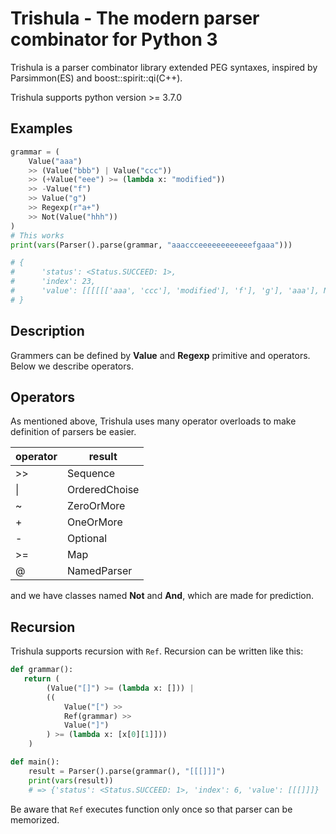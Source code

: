# Trishula - The modern parser combinator for Python 3

Trishula is a parser combinator library extended PEG syntaxes, inspired by Parsimmon(ES) and boost::spirit::qi(C++).

Trishula supports python version >= 3.7.0

## Examples

```python
grammar = (
    Value("aaa")
    >> (Value("bbb") | Value("ccc"))
    >> (+Value("eee") >= (lambda x: "modified"))
    >> -Value("f")
    >> Value("g")
    >> Regexp(r"a+")
    >> Not(Value("hhh"))
)
# This works
print(vars(Parser().parse(grammar, "aaaccceeeeeeeeeeeefgaaa")))

# {
#      'status': <Status.SUCCEED: 1>,
#      'index': 23,
#      'value': [[[[[['aaa', 'ccc'], 'modified'], 'f'], 'g'], 'aaa'], None]
# }
```

## Description

Grammers can be defined by **Value** and **Regexp** primitive and operators. Below we describe operators.

## Operators

As mentioned above, Trishula uses many operator overloads to make definition of parsers be easier.

| operator | result |
----|---- 
| >> | Sequence |
| \| | OrderedChoise |
| ~ | ZeroOrMore |
| + | OneOrMore |
| - | Optional |
| >= | Map |
| @ | NamedParser |

and we have classes named **Not** and **And**, which are made for prediction.


## Recursion

Trishula supports recursion with `Ref`. Recursion can be written like this:

```python
def grammar():
   return (
        (Value("[]") >= (lambda x: [])) |
        ((
            Value("[") >>
            Ref(grammar) >>
            Value("]")
        ) >= (lambda x: [x[0][1]]))
    )

def main():
    result = Parser().parse(grammar(), "[[[]]]")
    print(vars(result))
    # => {'status': <Status.SUCCEED: 1>, 'index': 6, 'value': [[[]]]}
```

Be aware that `Ref` executes function only once so that parser can be memorized.
